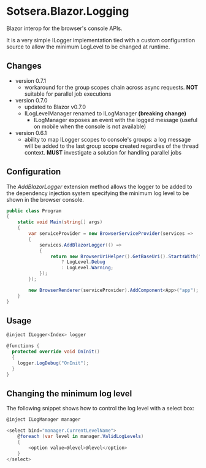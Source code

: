 # Sotsera.Blazor.Logging

Blazor interop for the browser's console APIs.

It is a very simple ILogger implementation tied with a custom configuration source to allow the minimum LogLevel to be changed at runtime.

## Changes

- version 0.7.1
  - workaround for the group scopes chain across async requests. **NOT** suitable for parallel job executions
- version 0.7.0
  - updated to Blazor v0.7.0
  - ILogLevelManager renamed to ILogManager **(breaking change)**
    - ILogManager exposes an event with the logged message (useful on mobile when the console is not available)
- version 0.6.1
  - ability to map ILogger scopes to console's groups: a log message will be added to the last group scope created regardles of the thread context. **MUST** investigate a solution for handling parallel jobs

## Configuration

The *AddBlazorLogger* extension method allows the logger to be added to the dependency injection system specifying the minimum log level to be shown in the browser console.

```c#
public class Program
{
    static void Main(string[] args)
    {
        var serviceProvider = new BrowserServiceProvider(services =>
        {
            services.AddBlazorLogger(() =>
            {
                return new BrowserUriHelper().GetBaseUri().StartsWith("http://localhost")
                    ? LogLevel.Debug
                    : LogLevel.Warning;
            });
        });

        new BrowserRenderer(serviceProvider).AddComponent<App>("app");
    }
}
```

## Usage

```c#
@inject ILogger<Index> logger

@functions {
  protected override void OnInit()
  {
    logger.LogDebug("OnInit");
  }
}
```

## Changing the minimum log level

The following snippet shows how to control the log level with a select box:

```c#
@inject ILogManager manager

<select bind="manager.CurrentLevelName">
    @foreach (var level in manager.ValidLogLevels)
    {
        <option value=@level>@level</option>
    }
</select>
```